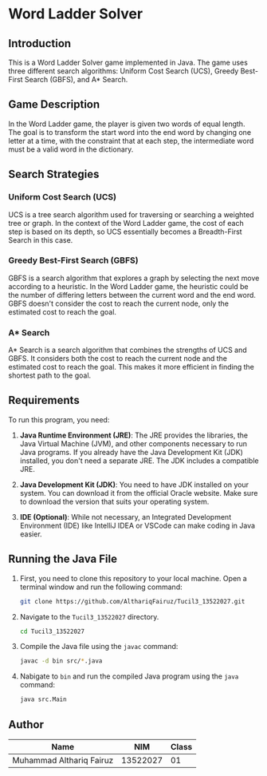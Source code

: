 # Word Ladder Solver

## Introduction
This is a Word Ladder Solver game implemented in Java. The game uses three different search algorithms: Uniform Cost Search (UCS), Greedy Best-First Search (GBFS), and A* Search.

## Game Description
In the Word Ladder game, the player is given two words of equal length. The goal is to transform the start word into the end word by changing one letter at a time, with the constraint that at each step, the intermediate word must be a valid word in the dictionary.

## Search Strategies
### Uniform Cost Search (UCS)
UCS is a tree search algorithm used for traversing or searching a weighted tree or graph. In the context of the Word Ladder game, the cost of each step is based on its depth, so UCS essentially becomes a Breadth-First Search in this case.

### Greedy Best-First Search (GBFS)
GBFS is a search algorithm that explores a graph by selecting the next move according to a heuristic. In the Word Ladder game, the heuristic could be the number of differing letters between the current word and the end word. GBFS doesn't consider the cost to reach the current node, only the estimated cost to reach the goal.

### A* Search
A* Search is a search algorithm that combines the strengths of UCS and GBFS. It considers both the cost to reach the current node and the estimated cost to reach the goal. This makes it more efficient in finding the shortest path to the goal.

## Requirements

To run this program, you need:

1. **Java Runtime Environment (JRE)**: The JRE provides the libraries, the Java Virtual Machine (JVM), and other components necessary to run Java programs. If you already have the Java Development Kit (JDK) installed, you don't need a separate JRE. The JDK includes a compatible JRE.

2. **Java Development Kit (JDK)**: You need to have JDK installed on your system. You can download it from the official Oracle website. Make sure to download the version that suits your operating system.

3. **IDE (Optional)**: While not necessary, an Integrated Development Environment (IDE) like IntelliJ IDEA or VSCode can make coding in Java easier.

## Running the Java File

1. First, you need to clone this repository to your local machine. Open a terminal window and run the following command:
    ```bash
    git clone https://github.com/AlthariqFairuz/Tucil3_13522027.git
    ```

2. Navigate to the `Tucil3_13522027` directory.
    ```bash
    cd Tucil3_13522027
    ``` 
3. Compile the Java file using the `javac` command:

    ```bash
    javac -d bin src/*.java
    ```

4. Nabigate to `bin` and run the compiled Java program using the `java` command:

    ```bash
    java src.Main
    ```
## Author

| Name | NIM | Class |
| ---- | -------- | ----- |
| Muhammad Althariq Fairuz | 13522027 | 01 |

